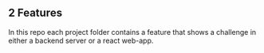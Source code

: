 ## 2 Features 

In this repo each project folder contains a feature that shows a challenge in either a backend server or a react web-app.
